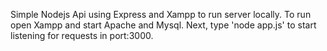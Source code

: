 Simple Nodejs Api using Express and Xampp to run server locally. To run open Xampp and start Apache and Mysql. Next, type 'node app.js' to start listening for requests in port:3000.

